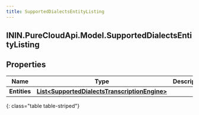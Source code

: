 ```yaml
---
title: SupportedDialectsEntityListing
---
```

## ININ.PureCloudApi.Model.SupportedDialectsEntityListing

## Properties

|Name | Type | Description | Notes|
|------------ | ------------- | ------------- | -------------|
| **Entities** | [**List&lt;SupportedDialectsTranscriptionEngine&gt;**](SupportedDialectsTranscriptionEngine.html) |  | [optional] |
{: class="table table-striped"}


